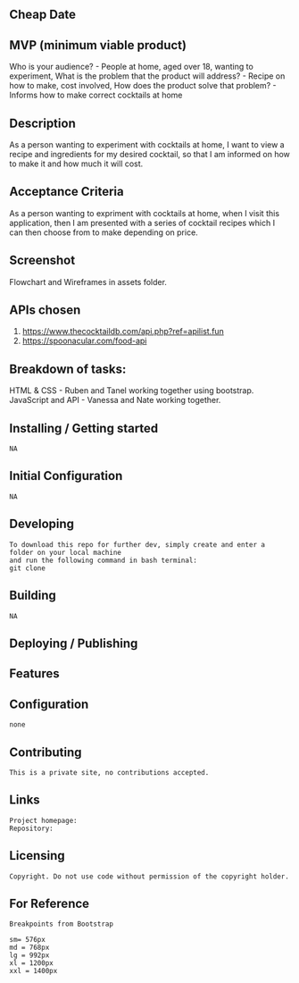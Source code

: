 ## Cheap Date

## MVP (minimum viable product)

Who is your audience? - People at home, aged over 18, wanting to experiment,
What is the problem that the product will address? - Recipe on how to make, cost involved,
How does the product solve that problem? - Informs how to make correct cocktails at home

## Description

As a person wanting to experiment with cocktails at home, I want to view a recipe and ingredients for my desired cocktail, so that I am informed on how to make it and how much it will cost.

## Acceptance Criteria

As a person wanting to expriment with cocktails at home, when I visit this application, then I am presented with a series of cocktail recipes which I can then choose from to make depending on price.

## Screenshot

Flowchart and Wireframes in assets folder.

## APIs chosen

1. https://www.thecocktaildb.com/api.php?ref=apilist.fun
2. https://spoonacular.com/food-api

## Breakdown of tasks:

HTML & CSS - Ruben and Tanel working together using bootstrap.
JavaScript and API - Vanessa and Nate working together.

## Installing / Getting started

    NA

## Initial Configuration

    NA

## Developing

    To download this repo for further dev, simply create and enter a folder on your local machine
    and run the following command in bash terminal:
    git clone

## Building

    NA

## Deploying / Publishing

## Features

## Configuration

    none

## Contributing

    This is a private site, no contributions accepted.

## Links

    Project homepage:
    Repository:

## Licensing

    Copyright. Do not use code without permission of the copyright holder.

## For Reference

    Breakpoints from Bootstrap

    sm= 576px
    md = 768px
    lg = 992px
    xl = 1200px
    xxl = 1400px
